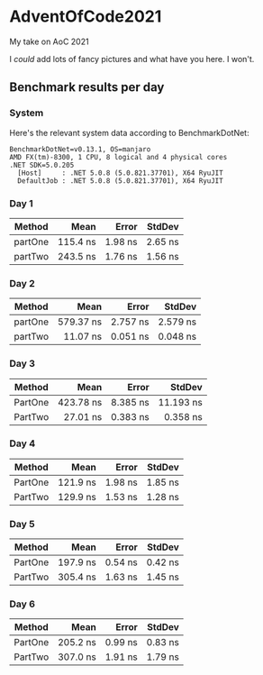 # AdventOfCode2021
My take on AoC 2021

I _could_ add lots of fancy pictures and what have you here. I won't.


## Benchmark results per day
### System
Here's the relevant system data according to BenchmarkDotNet:
```
BenchmarkDotNet=v0.13.1, OS=manjaro 
AMD FX(tm)-8300, 1 CPU, 8 logical and 4 physical cores
.NET SDK=5.0.205
  [Host]     : .NET 5.0.8 (5.0.821.37701), X64 RyuJIT
  DefaultJob : .NET 5.0.8 (5.0.821.37701), X64 RyuJIT
```

### Day 1
|  Method |     Mean |   Error |  StdDev |
|-------- |---------:|--------:|--------:|
| partOne | 115.4 ns | 1.98 ns | 2.65 ns |
| partTwo | 243.5 ns | 1.76 ns | 1.56 ns |

### Day 2
|  Method |      Mean |    Error |   StdDev |
|-------- |----------:|---------:|---------:|
| partOne | 579.37 ns | 2.757 ns | 2.579 ns |
| partTwo |  11.07 ns | 0.051 ns | 0.048 ns |

### Day 3
|  Method |      Mean |    Error |    StdDev |
|-------- |----------:|---------:|----------:|
| PartOne | 423.78 ns | 8.385 ns | 11.193 ns |
| PartTwo |  27.01 ns | 0.383 ns |  0.358 ns |

### Day 4
|  Method |     Mean |   Error |  StdDev |
|-------- |---------:|--------:|--------:|
| PartOne | 121.9 ns | 1.98 ns | 1.85 ns |
| PartTwo | 129.9 ns | 1.53 ns | 1.28 ns |

### Day 5
|  Method |     Mean |   Error |  StdDev |
|-------- |---------:|--------:|--------:|
| PartOne | 197.9 ns | 0.54 ns | 0.42 ns |
| PartTwo | 305.4 ns | 1.63 ns | 1.45 ns |

### Day 6
|  Method |     Mean |   Error |  StdDev |
|-------- |---------:|--------:|--------:|
| PartOne | 205.2 ns | 0.99 ns | 0.83 ns |
| PartTwo | 307.0 ns | 1.91 ns | 1.79 ns |
